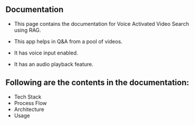 ## Documentation

- This page contains the documentation for Voice Activated Video Search using RAG.

- This app helps in Q&A from a pool of videos.
- It has voice input enabled.
- It has an audio playback feature.

## Following are the contents in the documentation:
- Tech Stack
- Process Flow
- Architecture
- Usage

